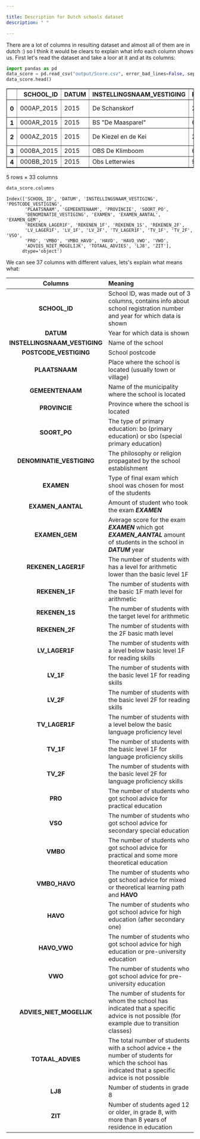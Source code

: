 ```yaml
---

title: Description for Dutch schools dataset
description: " "

---
```



There are a lot of columns in resulting dataset and almost all of them are in dutch :) so I think it would be clears to explain what info each column shows us. First let's read the dataset and take a loor at it and at its columns:


```python
import pandas as pd 
data_score = pd.read_csv("output/Score.csv", error_bad_lines=False, sep=',', encoding = "ISO-8859-1") 
data_score.head()
```




<div>
<style scoped>
    .dataframe tbody tr th:only-of-type {
        vertical-align: middle;
    }

    .dataframe tbody tr th {
        vertical-align: top;
    }

    .dataframe thead th {
        text-align: right;
    }
</style>
<table border="1" class="dataframe">
  <thead>
    <tr style="text-align: right;">
      <th></th>
      <th>SCHOOL_ID</th>
      <th>DATUM</th>
      <th>INSTELLINGSNAAM_VESTIGING</th>
      <th>POSTCODE_VESTIGING</th>
      <th>PLAATSNAAM</th>
      <th>GEMEENTENAAM</th>
      <th>PROVINCIE</th>
      <th>SOORT_PO</th>
      <th>DENOMINATIE_VESTIGING</th>
      <th>EXAMEN</th>
      <th>...</th>
      <th>PRO</th>
      <th>VMBO</th>
      <th>VMBO_HAVO</th>
      <th>HAVO</th>
      <th>HAVO_VWO</th>
      <th>VWO</th>
      <th>ADVIES_NIET_MOGELIJK</th>
      <th>TOTAAL_ADVIES</th>
      <th>LJ8</th>
      <th>ZIT</th>
    </tr>
  </thead>
  <tbody>
    <tr>
      <th>0</th>
      <td>000AP_2015</td>
      <td>2015</td>
      <td>De Schanskorf</td>
      <td>2715BT</td>
      <td>ZOETERMEER</td>
      <td>Zoetermeer</td>
      <td>Zuid-Holland</td>
      <td>Bo</td>
      <td>Gereformeerd vrijgemaakt</td>
      <td>CET</td>
      <td>...</td>
      <td>0</td>
      <td>1</td>
      <td>0</td>
      <td>5</td>
      <td>1</td>
      <td>1</td>
      <td>0</td>
      <td>11</td>
      <td>13</td>
      <td>0</td>
    </tr>
    <tr>
      <th>1</th>
      <td>000AR_2015</td>
      <td>2015</td>
      <td>BS "De Maasparel"</td>
      <td>6109AM</td>
      <td>OHE EN LAAK</td>
      <td>Maasgouw</td>
      <td>Limburg</td>
      <td>Bo</td>
      <td>Rooms-Katholiek</td>
      <td>CET</td>
      <td>...</td>
      <td>0</td>
      <td>1</td>
      <td>0</td>
      <td>7</td>
      <td>0</td>
      <td>6</td>
      <td>0</td>
      <td>18</td>
      <td>17</td>
      <td>0</td>
    </tr>
    <tr>
      <th>2</th>
      <td>000AZ_2015</td>
      <td>2015</td>
      <td>De Kiezel en de Kei</td>
      <td>2971AR</td>
      <td>BLESKENSGRAAF CA</td>
      <td>Molenwaard</td>
      <td>Zuid-Holland</td>
      <td>Bo</td>
      <td>Openbaar</td>
      <td>CET</td>
      <td>...</td>
      <td>1</td>
      <td>3</td>
      <td>5</td>
      <td>3</td>
      <td>2</td>
      <td>4</td>
      <td>0</td>
      <td>22</td>
      <td>19</td>
      <td>3</td>
    </tr>
    <tr>
      <th>3</th>
      <td>000BA_2015</td>
      <td>2015</td>
      <td>OBS De Klimboom</td>
      <td>6666EB</td>
      <td>HETEREN</td>
      <td>Overbetuwe</td>
      <td>Gelderland</td>
      <td>Bo</td>
      <td>Openbaar</td>
      <td>CET</td>
      <td>...</td>
      <td>1</td>
      <td>1</td>
      <td>0</td>
      <td>1</td>
      <td>4</td>
      <td>0</td>
      <td>0</td>
      <td>12</td>
      <td>24</td>
      <td>5</td>
    </tr>
    <tr>
      <th>4</th>
      <td>000BB_2015</td>
      <td>2015</td>
      <td>Obs Letterwies</td>
      <td>9944AR</td>
      <td>NIEUWOLDA</td>
      <td>Oldambt</td>
      <td>Groningen</td>
      <td>Bo</td>
      <td>Openbaar</td>
      <td>CET</td>
      <td>...</td>
      <td>0</td>
      <td>7</td>
      <td>0</td>
      <td>5</td>
      <td>0</td>
      <td>2</td>
      <td>0</td>
      <td>16</td>
      <td>15</td>
      <td>2</td>
    </tr>
  </tbody>
</table>
<p>5 rows × 33 columns</p>
</div>




```python
data_score.columns
```




    Index(['SCHOOL_ID', 'DATUM', 'INSTELLINGSNAAM_VESTIGING', 'POSTCODE_VESTIGING',
           'PLAATSNAAM', 'GEMEENTENAAM', 'PROVINCIE', 'SOORT_PO',
           'DENOMINATIE_VESTIGING', 'EXAMEN', 'EXAMEN_AANTAL', 'EXAMEN_GEM',
           'REKENEN_LAGER1F', 'REKENEN_1F', 'REKENEN_1S', 'REKENEN_2F',
           'LV_LAGER1F', 'LV_1F', 'LV_2F', 'TV_LAGER1F', 'TV_1F', 'TV_2F', 'VSO',
           'PRO', 'VMBO', 'VMBO_HAVO', 'HAVO', 'HAVO_VWO', 'VWO',
           'ADVIES_NIET_MOGELIJK', 'TOTAAL_ADVIES', 'LJ8', 'ZIT'],
          dtype='object')



We can see 37 columns with different values, lets's explain what means what:

| **Columns** | **Meaning**   |
| :-: | :- |
|  **SCHOOL_ID**  | School ID, was made out of 3 columns, contains info about school registration number and year for which data is shown|
|  **DATUM**  | Year for which data is shown|
|  **INSTELLINGSNAAM_VESTIGING**  | Name of the school|
|**POSTCODE_VESTIGING**| School postcode|
|**PLAATSNAAM** | Place where the school is located (usually town or village)|
|**GEMEENTENAAM** | Name of the municipality where the school is located|
|**PROVINCIE** | Province where the school is located|
|**SOORT_PO** | The type of primary education: bo (primary education) or sbo (special primary education)|
|**DENOMINATIE_VESTIGING**| The philosophy or religion propagated by the school establishment|
|**EXAMEN**| Type of final exam which shool was chosen for most of the students|
|**EXAMEN_AANTAL** | Amount of student who took the exam ***EXAMEN***|
|**EXAMEN_GEM** | Average score for the exam ***EXAMEN*** which got ***EXAMEN_AANTAL*** amount of students in the school in ***DATUM*** year|
|**REKENEN_LAGER1F**| The number of students with has a level for arithmetic lower than the basic level 1F|
|**REKENEN_1F** | The number of students with the basic 1F math level for arithmetic|
|**REKENEN_1S** | The number of students with the target level for arithmetic|
|**REKENEN_2F** | The number of students with the 2F basic math level|
|**LV_LAGER1F** | The number of students with a level below basic level 1F for reading skills|
|**LV_1F** | The number of students with the basic level 1F for reading skills| 
|**LV_2F** |The number of students with the basic level 2F for reading skills|
|**TV_LAGER1F** | The number of students with a level below the basic language proficiency level| 
|**TV_1F** | The number of students with the basic level 1F for language proficiency skills|
|**TV_2F** | The number of students with the basic level 2F for language proficiency skills|
|**PRO**| The number of students who got school advice for practical education 
|**VSO**|  The number of students who got school advice for secondary special education
|**VMBO**| The number of students who got school advice for practical and some more theoretical education|
|**VMBO_HAVO**| The number of students who got school advice for mixed or theoretical learning path and **HAVO** |
|**HAVO**| The number of students who got school advice for high education (after secondary one)
|**HAVO_VWO**| The number of students who got school advice for high education or pre-university education |
|**VWO**| The number of students who got school advice for pre-university education|  
|**ADVIES_NIET_MOGELIJK**|The number of students for whom the school has indicated that a specific advice is not possible (for example due to transition classes)|
|**TOTAAL_ADVIES**| The total number of students with a school advice + the number of students for which the school has indicated that a specific advice is not possible|
|**LJ8** | Number of students in grade 8|
|**ZIT** | Number of students aged 12 or older, in grade 8, with more than 8 years of residence in education |
